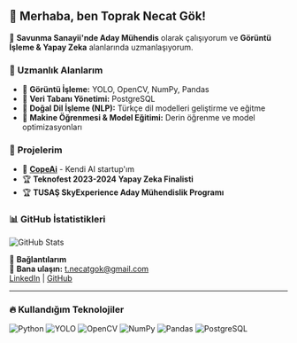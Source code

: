 ## 👋 Merhaba, ben Toprak Necat Gök!
🚀 **Savunma Sanayii'nde Aday Mühendis** olarak çalışıyorum ve **Görüntü İşleme & Yapay Zeka** alanlarında uzmanlaşıyorum.

### 🔬 **Uzmanlık Alanlarım**
- 📌 **Görüntü İşleme:** YOLO, OpenCV, NumPy, Pandas
- 📌 **Veri Tabanı Yönetimi:** PostgreSQL
- 📌 **Doğal Dil İşleme (NLP):** Türkçe dil modelleri geliştirme ve eğitme
- 📌 **Makine Öğrenmesi & Model Eğitimi:** Derin öğrenme ve model optimizasyonları

### 🚀 **Projelerim**
- 📌 **[CopeAi](https://github.com/CopeAi)** - Kendi AI startup'ım
- 🏆 **Teknofest 2023-2024 Yapay Zeka Finalisti**
- 🏆 **TUSAŞ SkyExperience Aday Mühendislik Programı**

### 📊 **GitHub İstatistikleri**
![GitHub Stats](https://github-readme-stats.vercel.app/api?username=T-Necat&show_icons=true&theme=tokyonight)

🔗 **Bağlantılarım**  
📩 **Bana ulaşın:** [t.necatgok@gmail.com](mailto:t.necatgok@gmail.com)  
[LinkedIn](https://linkedin.com/in/T-Necat) | [GitHub](https://github.com/T-Necat)

---

### 🔥 **Kullandığım Teknolojiler**
![Python](https://img.shields.io/badge/Python-3776AB?style=for-the-badge&logo=python&logoColor=white)
![YOLO](https://img.shields.io/badge/YOLO-252525?style=for-the-badge&logo=yolo&logoColor=white)
![OpenCV](https://img.shields.io/badge/OpenCV-5C3EE8?style=for-the-badge&logo=opencv&logoColor=white)
![NumPy](https://img.shields.io/badge/NumPy-013243?style=for-the-badge&logo=numpy&logoColor=white)
![Pandas](https://img.shields.io/badge/Pandas-150458?style=for-the-badge&logo=pandas&logoColor=white)
![PostgreSQL](https://img.shields.io/badge/PostgreSQL-336791?style=for-the-badge&logo=postgresql&logoColor=white)
